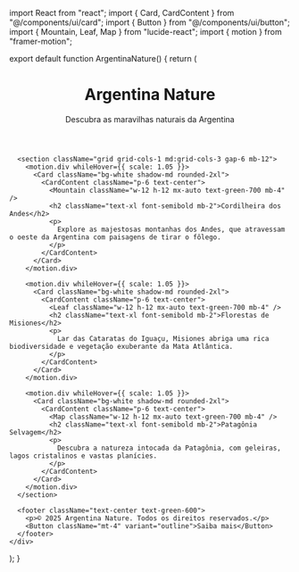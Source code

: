 import React from "react";
import { Card, CardContent } from "@/components/ui/card";
import { Button } from "@/components/ui/button";
import { Mountain, Leaf, Map } from "lucide-react";
import { motion } from "framer-motion";

export default function ArgentinaNature() {
  return (
    <div className="min-h-screen bg-green-50 text-green-900 p-4 md:p-10 font-sans">
      <header className="text-center mb-10">
        <h1 className="text-4xl md:text-6xl font-bold mb-2">Argentina Nature</h1>
        <p className="text-lg md:text-xl text-green-700">Descubra as maravilhas naturais da Argentina</p>
      </header>

      <section className="grid grid-cols-1 md:grid-cols-3 gap-6 mb-12">
        <motion.div whileHover={{ scale: 1.05 }}>
          <Card className="bg-white shadow-md rounded-2xl">
            <CardContent className="p-6 text-center">
              <Mountain className="w-12 h-12 mx-auto text-green-700 mb-4" />
              <h2 className="text-xl font-semibold mb-2">Cordilheira dos Andes</h2>
              <p>
                Explore as majestosas montanhas dos Andes, que atravessam o oeste da Argentina com paisagens de tirar o fôlego.
              </p>
            </CardContent>
          </Card>
        </motion.div>

        <motion.div whileHover={{ scale: 1.05 }}>
          <Card className="bg-white shadow-md rounded-2xl">
            <CardContent className="p-6 text-center">
              <Leaf className="w-12 h-12 mx-auto text-green-700 mb-4" />
              <h2 className="text-xl font-semibold mb-2">Florestas de Misiones</h2>
              <p>
                Lar das Cataratas do Iguaçu, Misiones abriga uma rica biodiversidade e vegetação exuberante da Mata Atlântica.
              </p>
            </CardContent>
          </Card>
        </motion.div>

        <motion.div whileHover={{ scale: 1.05 }}>
          <Card className="bg-white shadow-md rounded-2xl">
            <CardContent className="p-6 text-center">
              <Map className="w-12 h-12 mx-auto text-green-700 mb-4" />
              <h2 className="text-xl font-semibold mb-2">Patagônia Selvagem</h2>
              <p>
                Descubra a natureza intocada da Patagônia, com geleiras, lagos cristalinos e vastas planícies.
              </p>
            </CardContent>
          </Card>
        </motion.div>
      </section>

      <footer className="text-center text-green-600">
        <p>© 2025 Argentina Nature. Todos os direitos reservados.</p>
        <Button className="mt-4" variant="outline">Saiba mais</Button>
      </footer>
    </div>
  );
}

